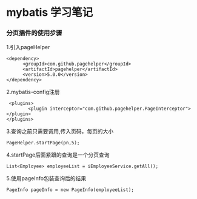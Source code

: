 # mybatis 学习笔记

### 分页插件的使用步骤

1.引入pageHelper
```
<dependency>
      <groupId>com.github.pagehelper</groupId>
      <artifactId>pagehelper</artifactId>
      <version>5.0.0</version>
</dependency>
```
2.mybatis-config注册
```
 <plugins>
        <plugin interceptor="com.github.pagehelper.PageInterceptor"></plugin>
</plugins>
```
3.查询之前只需要调用,传入页码，每页的大小
```
PageHelper.startPage(pn,5);
```
4.startPage后面紧跟的查询是一个分页查询
```
List<Employee> employeeList = iEmployeeService.getAll();
```
5.使用pageInfo包装查询后的结果
```
PageInfo pageInfo = new PageInfo(employeeList);
```
